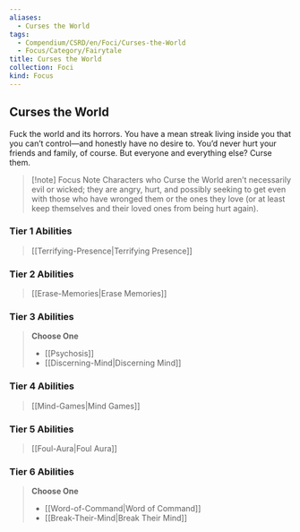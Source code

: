 ```yaml
---
aliases:
  - Curses the World
tags:
  - Compendium/CSRD/en/Foci/Curses-the-World
  - Focus/Category/Fairytale
title: Curses the World
collection: Foci
kind: Focus
---
```

## Curses the World
Fuck the world and its horrors. You have a mean streak living inside you that you can’t control—and honestly have no desire to. You’d never hurt your friends and family, of course. But everyone and everything else? Curse them.

>[!note] Focus Note
>Characters who Curse the World aren’t necessarily evil or wicked; they are angry, hurt, and possibly seeking to get even with those who have wronged them or the ones they love (or at least keep themselves and their loved ones from being hurt again).


### Tier 1 Abilities  
> [[Terrifying-Presence|Terrifying Presence]]  

### Tier 2 Abilities  
> [[Erase-Memories|Erase Memories]]  


### Tier 3 Abilities  
> **Choose One**  
>- [[Psychosis]]  
>- [[Discerning-Mind|Discerning Mind]]  


### Tier 4 Abilities  
> [[Mind-Games|Mind Games]]  


### Tier 5 Abilities  
> [[Foul-Aura|Foul Aura]]  


### Tier 6 Abilities  
> **Choose One**  
>- [[Word-of-Command|Word of Command]]  
>- [[Break-Their-Mind|Break Their Mind]]